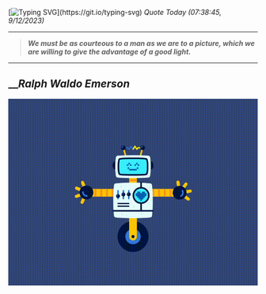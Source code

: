 [![Typing SVG](https://readme-typing-svg.herokuapp.com?font=Press+Start+2P&color=C2F784&size=35&width=900&height=100&lines=Hello+World%2C+I'm+Hung+!)](https://git.io/typing-svg) 
_Quote Today (07:38:45, 9/12/2023)_
___
>**_We must be as courteous to a man as we are to a picture, which we are willing to give the advantage of a good light._**
___

## __**_Ralph Waldo Emerson_**

![RobotDance](src/assets/images/robot-dancing-dribble.gif?style=center)

